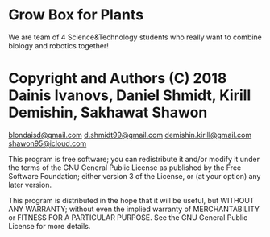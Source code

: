 # Grow Box for Plants

We are team of 4 Science&Technology students who really want to combine biology and robotics together!

# Copyright and Authors (C) 2018 Dainis Ivanovs, Daniel Shmidt, Kirill Demishin, Sakhawat Shawon
blondaisd@gmail.com
d.shmidt99@gmail.com
demishin.kirill@gmail.com
shawon95@icloud.com

This program is free software; you can redistribute it and/or modify it under the terms of the GNU General Public License as published by the Free Software Foundation; either version 3 of the License, or (at your option) any later version.

This program is distributed in the hope that it will be useful, but WITHOUT ANY WARRANTY; without even the implied warranty of MERCHANTABILITY or FITNESS FOR A PARTICULAR PURPOSE. See the
GNU General Public License for more details.